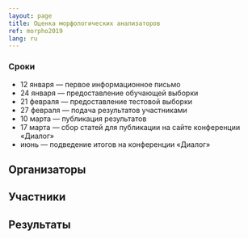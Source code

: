 ```yaml
---
layout: page
title: Оценка морфологических анализаторов
ref: morpho2019
lang: ru
---
```

### Сроки

* 12 января  — первое информационное письмо
* 24 января — предоставление обучающей выборки
* 21 февраля — предоставление тестовой выборки
* 27 февраля — подача результатов участниками
* 10 марта — публикация результатов
* 17 марта  — сбор статей для публикации на сайте конференции «Диалог»
* июнь — подведение итогов на конференции «Диалог»


## Организаторы


## Участники
## Результаты